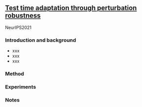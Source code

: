 ## [Test time adaptation through perturbation robustness](https://arxiv.org/abs/2110.10232)

NeurIPS2021

### Introduction and background
- xxx
- xxx
- xxx

### Method

### Experiments

### Notes
